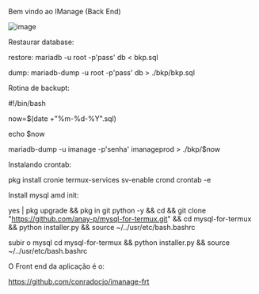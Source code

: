 Bem vindo ao IManage (Back End)

![image](https://github.com/conradocjo/IManage/assets/29169349/03e68d90-01eb-47fa-b51b-aaade70f6519)


Restaurar database:

restore: mariadb -u root -p'pass' db < bkp.sql

dump: mariadb-dump -u root -p'pass'  db > ./bkp/bkp.sql


Rotina de backupt:

#!/bin/bash

now=$(date +"%m-%d-%Y".sql)

echo $now

mariadb-dump -u imanage -p'senha' imanageprod > ./bkp/$now



Instalando crontab:

pkg install cronie termux-services
sv-enable crond
crontab -e 

Install mysql amd init:

yes | pkg upgrade && pkg in git python -y && cd && git clone "https://github.com/anay-p/mysql-for-termux.git" && cd mysql-for-termux && python installer.py && source ~/../usr/etc/bash.bashrc

subir o mysql
cd mysql-for-termux && python installer.py && source ~/../usr/etc/bash.bashrc


O Front end da aplicação é o:

https://github.com/conradocjo/imanage-frt
